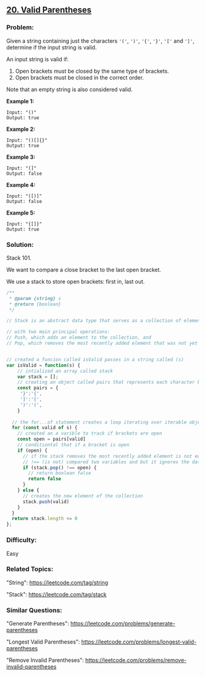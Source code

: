 ## [20. Valid Parentheses](https://leetcode.com/problems/valid-parentheses/description/)

### Problem:

Given a string containing just the characters `'('`, `')'`, `'{'`, `'}'`, `'['` and `']'`, determine if the input string is valid.

An input string is valid if:

1. Open brackets must be closed by the same type of brackets.
2. Open brackets must be closed in the correct order.

Note that an empty string is also considered valid.

**Example 1:**

```
Input: "()"
Output: true
```

**Example 2:**

```
Input: "()[]{}"
Output: true
```

**Example 3:**

```
Input: "(]"
Output: false
```

**Example 4:**

```
Input: "([)]"
Output: false
```

**Example 5:**

```
Input: "{[]}"
Output: true
```

### Solution:

Stack 101.

We want to compare a close bracket to the last open bracket.

We use a stack to store open brackets: first in, last out.

```javascript
/**
 * @param {string} s
 * @return {boolean}
 */

// Stack is an abstract data type that serves as a collection of elements

// with two main principal operations:
// Push, which adds an element to the collection, and
// Pop, which removes the most recently added element that was not yet removed.


// created a funcion called isValid passes in a string called (s)
var isValid = function(s) {
    // intialized an array called stack 
    var stack = []; 
    // creating an object called pairs that represents each character based on styled bracket
    const pairs = {
     '}':'{',
     ']':'[',
     ')':'(',
    }
    
  // the for...of statement creates a loop iterating over iterable objects
  for (const valid of s) {
    // created an a varible to track if brackets are open 
    const open = pairs[valid] 
    // conditiontal that if a bracket is open 
    if (open) {
      // if the stack removes the most recently added element is not equal to open return boolean
      // !== (is not) compared two variables and but it ignores the datatype of variable.
      if (stack.pop() !== open) {
        // return boolean false 
        return false
      }
    } else {
      // creates the new element of the collection 
      stack.push(valid)
    }
  }
  return stack.length <= 0
};
```

### Difficulty: 

Easy

### Related Topics:

"String": https://leetcode.com/tag/string

"Stack": https://leetcode.com/tag/stack

### Similar Questions:

"Generate Parentheses": https://leetcode.com/problems/generate-parentheses

"Longest Valid Parentheses": https://leetcode.com/problems/longest-valid-parentheses
  
"Remove Invalid Parentheses": https://leetcode.com/problems/remove-invalid-parentheses

